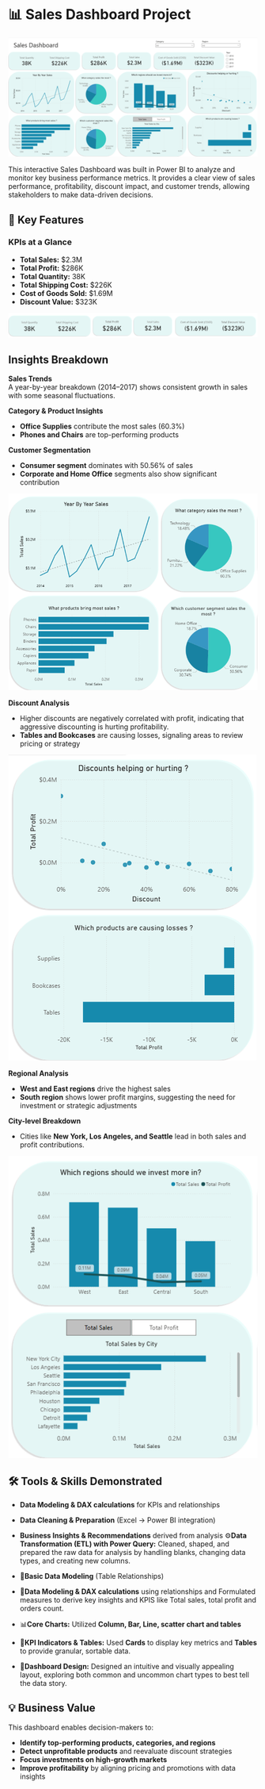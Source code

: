 
# 📊 Sales Dashboard Project

![Main Page](Images/Full%20Dashborad%20Image.png)

This interactive Sales Dashboard was built in Power BI to analyze and monitor key business performance metrics. It provides a clear view of sales performance, profitability, discount impact, and customer trends, allowing stakeholders to make data-driven decisions.

## 🔑 Key Features

### **KPIs at a Glance**

- **Total Sales:** $2.3M
- **Total Profit:** $286K
- **Total Quantity:** 38K
- **Total Shipping Cost:** $226K
- **Cost of Goods Sold:** $1.69M
- **Discount Value:** $323K

![KPIS](Images/KPIs.png)


## Insights Breakdown

**Sales Trends**  
A year-by-year breakdown (2014–2017) shows consistent growth in sales with some seasonal fluctuations.

**Category & Product Insights**
- **Office Supplies** contribute the most sales (60.3%)
- **Phones and Chairs** are top-performing products

**Customer Segmentation**
- **Consumer segment** dominates with 50.56% of sales
- **Corporate and Home Office** segments also show significant contribution

![Insights](Images/Sales%20analysis%20by%20product%20and%20segments.png)


**Discount Analysis**  
- Higher discounts are negatively correlated with profit, indicating that aggressive discounting is hurting profitability.
- **Tables and Bookcases** are causing losses, signaling areas to review pricing or strategy

![Discount Analysis](Images/Discount%20Analysis.png)


**Regional Analysis**
- **West and East regions** drive the highest sales
- **South region** shows lower profit margins, suggesting the need for investment or strategic adjustments

**City-level Breakdown**  
- Cities like **New York, Los Angeles, and Seattle** lead in both sales and profit contributions.

![Regional analysis](Images/Regin%20and%20city%20analysis.png)


## 🛠️ Tools & Skills Demonstrated

- **Data Modeling & DAX calculations** for KPIs and relationships

- **Data Cleaning & Preparation** (Excel → Power BI integration)
- **Business Insights & Recommendations** derived from analysis
⚙️**Data Transformation (ETL) with Power Query:** Cleaned, shaped, and prepared the raw data for analysis by handling blanks, changing data types, and creating 
new columns.
- 🔗**Basic Data Modeling** (Table Relationships)
- 🧮**Data Modeling & DAX calculations** using relationships and Formulated measures to derive key insights and KPIS like Total sales, total profit and orders count.
- 📊**Core Charts:** Utilized **Column, Bar, Line, scatter chart and tables** 
- 🔢**KPI Indicators & Tables:** Used **Cards** to display key metrics and **Tables** to provide granular, sortable data. 
- 🎨**Dashboard Design:** Designed an intuitive and visually appealing layout, exploring both common and uncommon chart types to best tell the data story. 


## 💡 Business Value

This dashboard enables decision-makers to:

- **Identify top-performing products, categories, and regions**
- **Detect unprofitable products** and reevaluate discount strategies
- **Focus investments on high-growth markets**
- **Improve profitability** by aligning pricing and promotions with data insights
